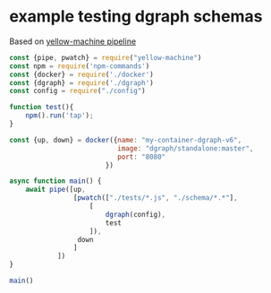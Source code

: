 # example testing dgraph schemas

Based on [yellow-machine pipeline](https://github.com/yellowmachine/yellow-machine#readme)

```js
const {pipe, pwatch} = require("yellow-machine")
const npm = require('npm-commands')
const {docker} = require('./docker')
const {dgraph} = require('./dgraph')
const config = require("./config")

function test(){
    npm().run('tap');
}

const {up, down} = docker({name: "my-container-dgraph-v6", 
                           image: "dgraph/standalone:master", 
                           port: "8080"
                        })

async function main() {
    await pipe([up, 
                [pwatch(["./tests/*.js", "./schema/*.*"], 
                    [
                        dgraph(config), 
                        test
                    ]), 
                 down
                ]
            ])
}

main()

```